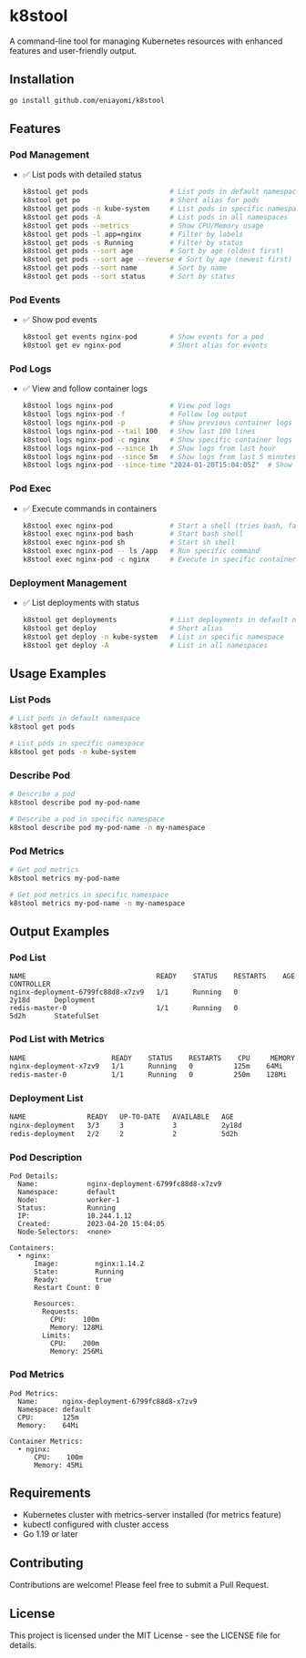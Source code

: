 # k8stool

A command-line tool for managing Kubernetes resources with enhanced features and user-friendly output.

## Installation

```bash
go install github.com/eniayomi/k8stool
```

## Features

### Pod Management
- ✅ List pods with detailed status
  ```bash
  k8stool get pods                    # List pods in default namespace
  k8stool get po                      # Short alias for pods
  k8stool get pods -n kube-system     # List pods in specific namespace
  k8stool get pods -A                 # List pods in all namespaces
  k8stool get pods --metrics          # Show CPU/Memory usage
  k8stool get pods -l app=nginx       # Filter by labels
  k8stool get pods -s Running         # Filter by status
  k8stool get pods --sort age         # Sort by age (oldest first)
  k8stool get pods --sort age --reverse # Sort by age (newest first)
  k8stool get pods --sort name        # Sort by name
  k8stool get pods --sort status      # Sort by status
  ```

### Pod Events
- ✅ Show pod events
  ```bash
  k8stool get events nginx-pod        # Show events for a pod
  k8stool get ev nginx-pod            # Short alias for events
  ```

### Pod Logs
- ✅ View and follow container logs
  ```bash
  k8stool logs nginx-pod              # View pod logs
  k8stool logs nginx-pod -f           # Follow log output
  k8stool logs nginx-pod -p           # Show previous container logs
  k8stool logs nginx-pod --tail 100   # Show last 100 lines
  k8stool logs nginx-pod -c nginx     # Show specific container logs
  k8stool logs nginx-pod --since 1h   # Show logs from last hour
  k8stool logs nginx-pod --since 5m   # Show logs from last 5 minutes
  k8stool logs nginx-pod --since-time "2024-01-20T15:04:05Z"  # Show logs since specific time
  ```

### Pod Exec
- ✅ Execute commands in containers
  ```bash
  k8stool exec nginx-pod              # Start a shell (tries bash, falls back to sh)
  k8stool exec nginx-pod bash         # Start bash shell
  k8stool exec nginx-pod sh           # Start sh shell
  k8stool exec nginx-pod -- ls /app   # Run specific command
  k8stool exec nginx-pod -c nginx     # Execute in specific container
  ```

### Deployment Management
- ✅ List deployments with status
  ```bash
  k8stool get deployments             # List deployments in default namespace
  k8stool get deploy                  # Short alias
  k8stool get deploy -n kube-system   # List in specific namespace
  k8stool get deploy -A               # List in all namespaces
  ```


## Usage Examples

### List Pods
```bash
# List pods in default namespace
k8stool get pods

# List pods in specific namespace
k8stool get pods -n kube-system
```

### Describe Pod
```bash
# Describe a pod
k8stool describe pod my-pod-name

# Describe a pod in specific namespace
k8stool describe pod my-pod-name -n my-namespace
```

### Pod Metrics
```bash
# Get pod metrics
k8stool metrics my-pod-name

# Get pod metrics in specific namespace
k8stool metrics my-pod-name -n my-namespace
```

## Output Examples

### Pod List
```
NAME                                READY    STATUS    RESTARTS    AGE        CONTROLLER
nginx-deployment-6799fc88d8-x7zv9   1/1      Running   0           2y18d      Deployment
redis-master-0                      1/1      Running   0           5d2h       StatefulSet
```

### Pod List with Metrics
```bash
NAME                     READY    STATUS    RESTARTS    CPU     MEMORY    AGE     CONTROLLER
nginx-deployment-x7zv9   1/1      Running   0          125m    64Mi      2y18d   Deployment
redis-master-0           1/1      Running   0          250m    128Mi     5d2h    StatefulSet
```

### Deployment List
```bash
NAME               READY   UP-TO-DATE   AVAILABLE   AGE
nginx-deployment   3/3     3            3           2y18d
redis-deployment   2/2     2            2           5d2h
```

### Pod Description
```
Pod Details:
  Name:            nginx-deployment-6799fc88d8-x7zv9
  Namespace:       default
  Node:            worker-1
  Status:          Running
  IP:              10.244.1.12
  Created:         2023-04-20 15:04:05
  Node-Selectors:  <none>

Containers:
  • nginx:
      Image:         nginx:1.14.2
      State:         Running
      Ready:         true
      Restart Count: 0

      Resources:
        Requests:
          CPU:    100m
          Memory: 128Mi
        Limits:
          CPU:    200m
          Memory: 256Mi
```

### Pod Metrics
```
Pod Metrics:
  Name:      nginx-deployment-6799fc88d8-x7zv9
  Namespace: default
  CPU:       125m
  Memory:    64Mi

Container Metrics:
  • nginx:
      CPU:    100m
      Memory: 45Mi
```

## Requirements

- Kubernetes cluster with metrics-server installed (for metrics feature)
- kubectl configured with cluster access
- Go 1.19 or later

## Contributing

Contributions are welcome! Please feel free to submit a Pull Request.

## License

This project is licensed under the MIT License - see the LICENSE file for details.
